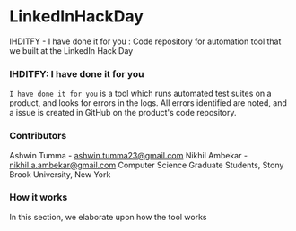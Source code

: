 # LinkedInHackDay
IHDITFY - I have done it for you : Code repository for automation tool that we built at the LinkedIn Hack Day

### IHDITFY: I have done it for you
`I have done it for you` is a tool which runs automated test suites on a product, and looks for errors in the logs. All errors identified are noted, and a issue is created in GitHub on the product's code repository.

### Contributors
Ashwin Tumma - ashwin.tumma23@gmail.com
Nikhil Ambekar - nikhil.a.ambekar@gmail.com
Computer Science Graduate Students,
Stony Brook University, New York

### How it works
In this section, we elaborate upon how the tool works
